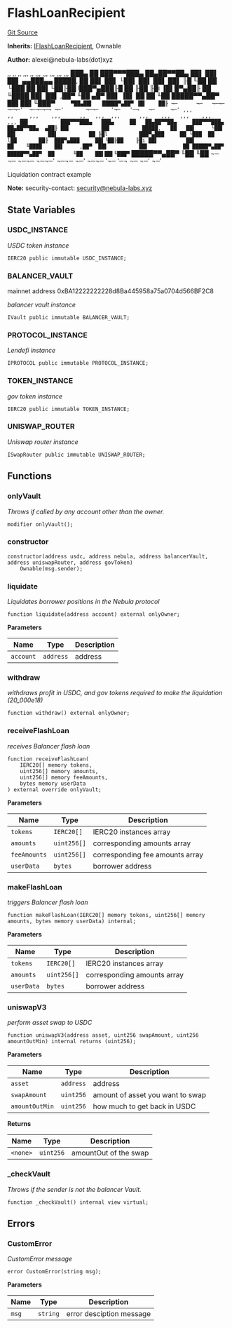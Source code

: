 # FlashLoanRecipient
[Git Source](https://github.com/nebula-labs-xyz/lendefi-protocol/blob/921edb5eadadd55e1a3bfce4389f11db33e9cb1a/contracts/liquidator/Liquidator.sol)

**Inherits:**
[IFlashLoanRecipient](/contracts/vendor/@balancer-labs/v2-interfaces/contracts/vault/IFlashLoanRecipient.sol/interface.IFlashLoanRecipient.md), Ownable

**Author:**
alexei@nebula-labs(dot)xyz

,,       ,,  ,,    ,,,    ,,   ,,,      ,,,    ,,,   ,,,          ,,,
███▄     ██  ███▀▀▀███▄   ██▄██▀▀██▄    ██▌     ██▌  ██▌        ▄▄███▄▄
█████,   ██  ██▌          ██▌     └██▌  ██▌     ██▌  ██▌        ╟█   ╙██
██ └███ ██  ██▌└██╟██   l███▀▄███╟█    ██      ╟██  ╟█i        ▐█▌█▀▄██╟
██   ╙████  ██▌          ██▌     ,██▀   ╙██    ▄█▀  ██▌        ▐█▌    ██
██     ╙██  █████▀▀▄██▀  ██▌██▌╙███▀`     ▀██▄██▌   █████▀▄██▀ ▐█▌    ██╟
¬─      ¬─   ¬─¬─  ¬─¬─'  ¬─¬─¬─¬ ¬─'       ¬─¬─    '¬─   '─¬   ¬─     ¬─'
,,,          ,,     ,,,    ,,,      ,,   ,,,  ,,,      ,,,    ,,,   ,,,    ,,,   ,,,
██▌          ███▀▀▀███▄   ███▄     ██   ██▄██▀▀██▄     ███▀▀▀███▄   ██▄██▀▀██▄  ▄██╟
██▌          ██▌          █████,   ██   ██▌     └██▌   ██▌          ██▌          ██
╟█l          ███▀▄███     ██ └███  ██   l██       ██╟  ███▀▄███     ██▌└██╟██    ╟█i
██▌         ██▌          ██    ╙████    ██▌     ,██▀  ██▌          ██▌           ██
█████▀▄██▀  █████▀▀▄██▀  ██      ╙██    ██▌██▌╙███▀`  █████▀▀▄██▀  ╙██           ╙██
¬─     ¬─   ¬─¬─  ¬─¬─'  ¬─¬─     ¬─'   ¬─¬─   '¬─    '─¬   ¬─      ¬─'           ¬─'

Liquidation contract example

**Note:**
security-contact: security@nebula-labs.xyz


## State Variables
### USDC_INSTANCE
*USDC token instance*


```solidity
IERC20 public immutable USDC_INSTANCE;
```


### BALANCER_VAULT
mainnet address 0xBA12222222228d8Ba445958a75a0704d566BF2C8

*balancer vault instance*


```solidity
IVault public immutable BALANCER_VAULT;
```


### PROTOCOL_INSTANCE
*Lendefi instance*


```solidity
IPROTOCOL public immutable PROTOCOL_INSTANCE;
```


### TOKEN_INSTANCE
*gov token instance*


```solidity
IERC20 public immutable TOKEN_INSTANCE;
```


### UNISWAP_ROUTER
*Uniswap router instance*


```solidity
ISwapRouter public immutable UNISWAP_ROUTER;
```


## Functions
### onlyVault

*Throws if called by any account other than the owner.*


```solidity
modifier onlyVault();
```

### constructor


```solidity
constructor(address usdc, address nebula, address balancerVault, address uniswapRouter, address govToken)
    Ownable(msg.sender);
```

### liquidate

*Liquidates borrower positions in the Nebula protocol*


```solidity
function liquidate(address account) external onlyOwner;
```
**Parameters**

|Name|Type|Description|
|----|----|-----------|
|`account`|`address`|address|


### withdraw

*withdraws profit in USDC, and gov tokens required to make the liquidation (20_000e18)*


```solidity
function withdraw() external onlyOwner;
```

### receiveFlashLoan

*receives Balancer flash loan*


```solidity
function receiveFlashLoan(
    IERC20[] memory tokens,
    uint256[] memory amounts,
    uint256[] memory feeAmounts,
    bytes memory userData
) external override onlyVault;
```
**Parameters**

|Name|Type|Description|
|----|----|-----------|
|`tokens`|`IERC20[]`|IERC20 instances array|
|`amounts`|`uint256[]`|corresponding amounts array|
|`feeAmounts`|`uint256[]`|corresponding fee amounts array|
|`userData`|`bytes`|borrower address|


### makeFlashLoan

*triggers Balancer flash loan*


```solidity
function makeFlashLoan(IERC20[] memory tokens, uint256[] memory amounts, bytes memory userData) internal;
```
**Parameters**

|Name|Type|Description|
|----|----|-----------|
|`tokens`|`IERC20[]`|IERC20 instances array|
|`amounts`|`uint256[]`|corresponding amounts array|
|`userData`|`bytes`|borrower address|


### uniswapV3

*perform asset swap to USDC*


```solidity
function uniswapV3(address asset, uint256 swapAmount, uint256 amountOutMin) internal returns (uint256);
```
**Parameters**

|Name|Type|Description|
|----|----|-----------|
|`asset`|`address`|address|
|`swapAmount`|`uint256`|amount of asset you want to swap|
|`amountOutMin`|`uint256`|how much to get back in USDC|

**Returns**

|Name|Type|Description|
|----|----|-----------|
|`<none>`|`uint256`|amountOut of the swap|


### _checkVault

*Throws if the sender is not the balancer Vault.*


```solidity
function _checkVault() internal view virtual;
```

## Errors
### CustomError
*CustomError message*


```solidity
error CustomError(string msg);
```

**Parameters**

|Name|Type|Description|
|----|----|-----------|
|`msg`|`string`|error desciption message|

